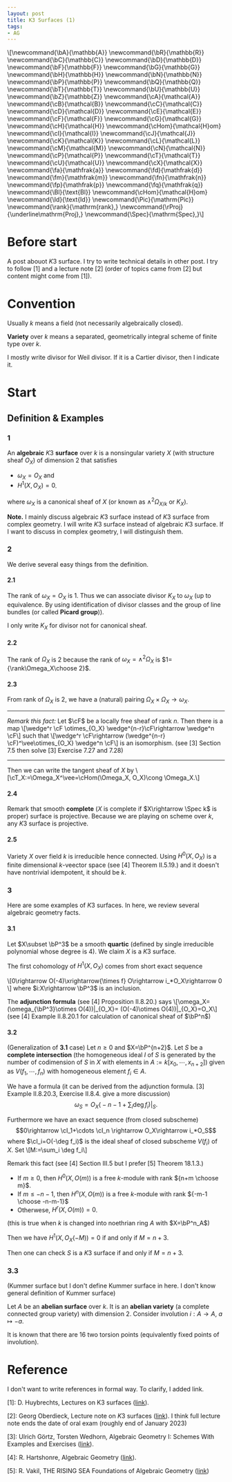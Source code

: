 ```yaml
---
layout: post
title: K3 Surfaces (1)
tags: 
- AG
---
```

\\[\newcommand{\bA}{\mathbb{A}}
\newcommand{\bR}{\mathbb{R}}
\newcommand{\bC}{\mathbb{C}}
\newcommand{\bD}{\mathbb{D}}
\newcommand{\bF}{\mathbb{F}}
\newcommand{\bG}{\mathbb{G}}
\newcommand{\bH}{\mathbb{H}}
\newcommand{\bN}{\mathbb{N}}
\newcommand{\bP}{\mathbb{P}}
\newcommand{\bQ}{\mathbb{Q}}
\newcommand{\bT}{\mathbb{T}}
\newcommand{\bU}{\mathbb{U}}
\newcommand{\bZ}{\mathbb{Z}}
\newcommand{\cA}{\mathcal{A}}
\newcommand{\cB}{\mathcal{B}}
\newcommand{\cC}{\mathcal{C}}
\newcommand{\cD}{\mathcal{D}}
\newcommand{\cE}{\mathcal{E}}
\newcommand{\cF}{\mathcal{F}}
\newcommand{\cG}{\mathcal{G}}
\newcommand{\cH}{\mathcal{H}}
\newcommand{\cHom}{\mathcal{H}om}
\newcommand{\cI}{\mathcal{I}}
\newcommand{\cJ}{\mathcal{J}}
\newcommand{\cK}{\mathcal{K}}
\newcommand{\cL}{\mathcal{L}}
\newcommand{\cM}{\mathcal{M}}
\newcommand{\cN}{\mathcal{N}}
\newcommand{\cP}{\mathcal{P}}
\newcommand{\cT}{\mathcal{T}}
\newcommand{\cU}{\mathcal{U}}
\newcommand{\cX}{\mathcal{X}}
\newcommand{\fa}{\mathfrak{a}}
\newcommand{\fd}{\mathfrak{d}}
\newcommand{\fm}{\mathfrak{m}}
\newcommand{\fn}{\mathfrak{n}}
\newcommand{\fp}{\mathfrak{p}}
\newcommand{\fq}{\mathfrak{q}}
\newcommand{\Bl}{\text{Bl}}
\newcommand{\cHom}{\mathcal{H}om}
\newcommand{\Id}{\text{Id}}
\newcommand{\Pic}{\mathrm{Pic}}
\newcommand{\rank}{\mathrm{rank}\,}
\newcommand{\rProj}{\underline\mathrm{Proj}\,}
\newcommand{\Spec}{\mathrm{Spec}\,}\\]

# Before start

A post abouot $K3$ surface. I try to write technical details in other post. I try to follow \[1\] and a lecture note \[2\] (order of topics came from \[2\] but content might come from \[1\]).

# Convention

Usually $k$ means a field (not necessarily algebraically closed).

**Variety** over $k$ means a separated, geometrically integral scheme of finite type over $k$.

I mostly write divisor for Weil divisor. If it is a Cartier divisor, then I indicate it.

# Start

## Definition & Examples

### 1 

An **algebraic** $K3$ **surface** over $k$ is a nonsingular variety $X$ (with structure sheaf $O_X$) of dimension $2$ that satisfies

- $\omega_X=O_X$ and
- $H^1(X,O_X)=0$.

where $\omega_X$ is a canonical sheaf of $X$ (or known as $\wedge^2 \Omega_{X/k}$ or $K_X$).

**Note.** I mainly discuss algebraic $K3$ surface instead of $K3$ surface from complex geometry. I will write $K3$ surface instead of algebraic $K3$ surface. If I want to discuss in complex geometry, I will distinguish them.

### 2

We derive several easy things from the definition.

#### 2.1

The rank of $\omega_X=O_X$ is $1$. Thus we can associate divisor $K_X$ to $\omega_X$ (up to equivalence. By using identification of divisor classes and the group of line bundles (or called **Picard group**)).

I only write $K_X$ for divisor not for canonical sheaf.

#### 2.2

The rank of $\Omega_X$ is $2$ because the rank of $\omega_X=\wedge^2 \Omega_X$ is $1={\rank\Omega_X\choose 2}$.

#### 2.3

From rank of $\Omega_X$ is $2$, we have a (natural) pairing $\Omega_X\times \Omega_X\rightarrow \omega_X$. 

---
*Remark this fact:* Let $\cF$ be a locally free sheaf of rank $n$. Then there is a map 
\\[\wedge^r \cF \otimes_{O_X} \wedge^{n-r}\cF\rightarrow \wedge^n \cF\\]
such that 
\\[\wedge^r \cF\rightarrow (\wedge^{n-r} \cF)^\vee\otimes_{O_X} \wedge^n \cF\\]
is an isomorphism. (see \[3\] Section 7.5 then solve \[3\] Exercise 7.27 and 7.28)

---

Then we can write the tangent sheaf of $X$ by
\\[\cT_X:=\Omega_X^\vee=\cHom(\Omega_X, O_X)\cong \Omega_X.\\]

#### 2.4

Remark that smooth **complete** ($X$ is complete if $X\rightarrow \Spec k$ is proper) surface is projective. Because we are playing on scheme over $k$, any $K3$ surface is projective.

#### 2.5

Variety $X$ over field $k$ is irreducible hence connected. Using $H^0(X,O_X)$ is a finite dimensional $k$-veector space (see \[4\] Theorem II.5.19.) and it doesn't have nontrivial idempotent, it should be $k$.

### 3

Here are some examples of $K3$ surfaces. In here, we review several algebraic geometry facts.

#### 3.1

Let $X\subset \bP^3$ be a smooth **quartic** (defined by single irreducible polynomial whose degree is $4$). We claim $X$ is a $K3$ surface.

The first cohomology of $H^1(X,O_X)$ comes from short exact sequence

\\[0\rightarrow O(-4)\xrightarrow{\times f} O\rightarrow i_*O_X\rightarrow 0 \\]
where $i:X\rightarrow \bP^3$ is an inclusion.

The **adjunction formula** (see \[4\] Proposition II.8.20.) says
\\[\omega_X=(\omega_{\bP^3}\otimes O(4))|\_{O\_X}= (O(-4)\otimes O(4))|\_{O\_X}=O_X\\]
(see \[4\] Example II.8.20.1 for calculation of canonical sheaf of $\bP^n$)

#### 3.2

(Generalization of **3.1** case) Let $n\geq 0$ and $X=\bP^{n+2}$. Let $S$ be a **complete intersection** (the homogeneous ideal $I$ of $S$ is generated by the number of codimension of $S$ in $X$ with elements in $A:=k[x_0,\cdots,x_{n+2}]$) given as $V(f_1,\cdots,f_n)$ with homogeneous element $f_i\in A$. 

We have a formula (it can be derived from the adjunction formula. \[3\] Example II.8.20.3, Exercise II.8.4. give a more discussion) 
$$\omega_S= O_X\bigg(-n-1+\sum_i \deg f_i \bigg)\Bigg\vert_S.$$

Furthermore we have an exact sequence (from closed subscheme)
$$0\rightarrow \cI_1+\cdots \cI_n \rightarrow O_X\rightarrow i_*O_S$$
where $\cI_i=O(-\deg f_i)$ is the ideal sheaf of closed subscheme $V(f_i)$ of $X$. Set
\\[M:=\sum_i \deg f_i\\]

Remark this fact (see \[4\] Section III.5 but I prefer \[5\] Theorem 18.1.3.) 

 - If $m\geq 0$, then $H^0(X,O(m))$ is a free $k$-module with rank ${n+m \choose m}$.
- If $m\leq -n-1$, then $H^n(X,O(m))$ is a free $k$-module with rank ${-m-1 \choose -n-m-1}$
- Otherwese, $H^r(X,O(m))=0$.

(this is true when $k$ is changed into noethrian ring $A$ with $X=\bP^n_A$)

Then we have
$H^1(X,O_X(-M))=0$ if and only if $M=n+3$.

Then one can check $S$ is a $K3$ surface if and only if $M=n+3$.

### 3.3

(Kummer surface but I don't define Kummer surface in here. I don't know general definition of Kummer surface) 

Let $A$ be an **abelian surface** over $k$. It is an **abelian variety** (a complete connected group variety) with dimension $2$. Consider involution $i:A\rightarrow A$, $a\mapsto -a$.

It is known that there are $16$ two torsion points (equivalently fixed points of involution). 


# Reference

I don't want to write references in formal way. To clarify, I added link.

\[1\]: D. Huybrechts, Lectures on K3 surfaces ([link](https://www.math.uni-bonn.de/people/huybrech/K3Global.pdf)).

\[2\]: Georg Oberdieck, Lecture note on $K3$ surfaces ([link](http://www.math.uni-bonn.de/~georgo/K3/index.html)). I think full lecture note ends the date of oral exam (roughly end of January 2023)

\[3\]: Ulrich Görtz, Torsten Wedhorn, Algebraic Geometry I: Schemes With Examples and Exercises ([link](https://link.springer.com/book/10.1007/978-3-658-30733-2)).

\[4\]: R. Hartshonre, Algebraic Geometry ([link](https://link.springer.com/book/10.1007/978-1-4757-3849-0)).

\[5\]: R. Vakil, THE RISING SEA
Foundations of Algebraic Geometry ([link](https://math.stanford.edu/~vakil/216blog/FOAGnov1817public.pdf))